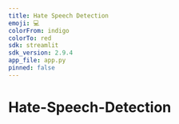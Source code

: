 ```yaml
---
title: Hate Speech Detection
emoji: 💻
colorFrom: indigo
colorTo: red
sdk: streamlit
sdk_version: 2.9.4
app_file: app.py
pinned: false
---
```


# Hate-Speech-Detection
